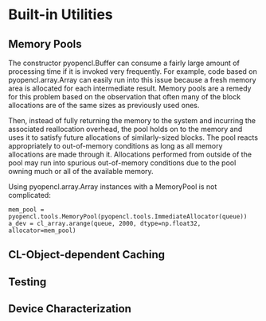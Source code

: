 Built-in Utilities
==================

Memory Pools
------------

The constructor pyopencl.Buffer can consume a fairly large amount of
processing time if it is invoked very frequently. For example, code
based on pyopencl.array.Array can easily run into this issue because a
fresh memory area is allocated for each intermediate result. Memory
pools are a remedy for this problem based on the observation that often
many of the block allocations are of the same sizes as previously used
ones.

Then, instead of fully returning the memory to the system and incurring
the associated reallocation overhead, the pool holds on to the memory
and uses it to satisfy future allocations of similarly-sized blocks. The
pool reacts appropriately to out-of-memory conditions as long as all
memory allocations are made through it. Allocations performed from
outside of the pool may run into spurious out-of-memory conditions due
to the pool owning much or all of the available memory.

Using pyopencl.array.Array instances with a MemoryPool is not
complicated:

    mem_pool = pyopencl.tools.MemoryPool(pyopencl.tools.ImmediateAllocator(queue))
    a_dev = cl_array.arange(queue, 2000, dtype=np.float32, allocator=mem_pool)

CL-Object-dependent Caching
---------------------------

Testing
-------

Device Characterization
-----------------------
